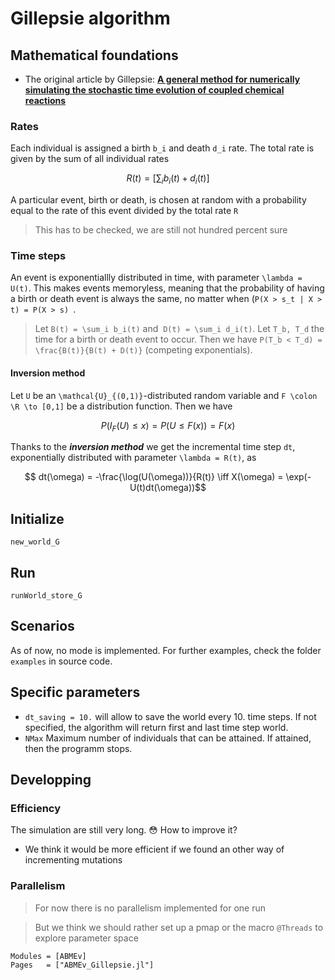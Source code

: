 # Gillepsie algorithm

## Mathematical foundations

- The original article by Gillepsie:
[**A general method for numerically simulating the stochastic time evolution of coupled chemical reactions**](https://www.sciencedirect.com/science/article/pii/0021999176900413?via%3Dihub)


### Rates
Each individual is assigned a birth `` b_i `` and death `` d_i `` rate. The total rate is given by the sum of all individual rates
```math
R(t) = \left[ \sum_i b_i(t) + d_i(t) \right]
```
A particular event, birth or death, is chosen at random with a probability equal to the rate of this event divided by the total rate ``R``
> This has to be checked, we are still not hundred percent sure

### Time steps
An event is exponentiallly distributed in time, with parameter ``\lambda = U(t)``. This makes events memoryless, meaning that the probability of having a birth or death event is always the same, no matter when (``P(X > s_t | X > t) = P(X > s) ``.
> Let ``B(t) = \sum_i b_i(t)`` and  ``D(t) = \sum_i d_i(t)``. Let ``T_b, T_d`` the time for a birth or death event to occur. Then we have ``P(T_b < T_d) = \frac{B(t)}{B(t) + D(t)}``  (competing exponentials).
#### Inversion method
Let ``U`` be an ``\mathcal{U}_{(0,1)}``-distributed random variable and ``F \colon \R \to [0,1]`` be a distribution function. Then we have
```math
P(I_F(U) \leq x ) = P(U \leq F(x)) = F(x)
```


Thanks to the ***inversion method*** we get the incremental time step ``dt``, exponentially distributed with parameter ``\lambda = R(t)``, as

```math
    dt(\omega) = -\frac{\log(U(\omega))}{R(t)} \iff X(\omega) = \exp(-U(t)dt(\omega))
```
## Initialize
```@docs
new_world_G
```
## Run
```@docs
runWorld_store_G
```

## Scenarios
As of now, no mode is implemented. For further examples, check the folder `examples` in source code.

## Specific parameters

- ```dt_saving = 10.```
will allow to save the world every 10. time steps. If not specified, the algorithm will return first and last time step world.
- ```NMax``` Maximum number of individuals that can be attained. If attained, then the programm stops.

## Developping
### Efficiency
The simulation are still very long.
:flushed: How to improve it?
- We think it would be more efficient if we found an other way of incrementing mutations


### Parallelism
> For now there is no parallelism implemented for one run

> But we think we should rather set up a pmap or the macro `@Threads` to explore parameter space


```@autodocs
Modules = [ABMEv]
Pages   = ["ABMEv_Gillepsie.jl"]
```
